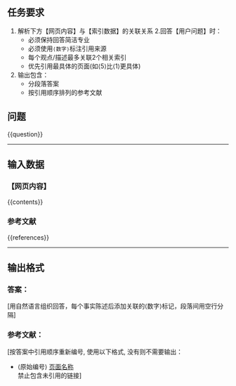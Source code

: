 ## 任务要求
1. 解析下方【网页内容】与【索引数据】的关联关系
2.回答【用户问题】时：
   - 必须保持回答简洁专业
   - 必须使用`⟨数字⟩`标注引用来源
   - 每个观点/描述最多关联2个相关索引
   - 优先引用最具体的页面(如⟨5⟩比⟨1⟩更具体)
3. 输出包含：
   - 分段落答案
   - 按引用顺序排列的参考文献

##  问题
{{question}}


---
## 输入数据

### 【网页内容】
{{contents}}

### 参考文献
{{references}}

---
## 输出格式

### 答案：
[用自然语言组织回答，每个事实陈述后添加关联的⟨数字⟩标记，段落间用空行分隔]

### 参考文献：
[按答案中引用顺序重新编号, 使用以下格式, 没有则不需要输出：  
- ⟨原始编号⟩ [页面名称](URL)  
禁止包含未引用的链接]